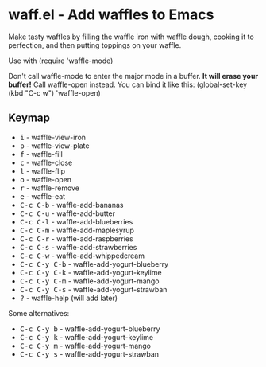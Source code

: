 # waff.el - Add waffles to Emacs

Make tasty waffles by filling the waffle iron with waffle dough, cooking it to perfection, and then putting toppings on your waffle.

Use with (require 'waffle-mode)

Don't call waffle-mode to enter the major mode in a buffer. **It will erase your buffer!**
Call waffle-open instead. You can bind it like this: (global-set-key (kbd "C-c w") 'waffle-open)

## Keymap
- <kbd>i</kbd> - waffle-view-iron                
- <kbd>p</kbd> - waffle-view-plate               
- <kbd>f</kbd> - waffle-fill                     
- <kbd>c</kbd> - waffle-close                    
- <kbd>l</kbd> - waffle-flip                     
- <kbd>o</kbd> - waffle-open                     
- <kbd>r</kbd> - waffle-remove                   
- <kbd>e</kbd> - waffle-eat                      
- <kbd>C-c C-b</kbd> - waffle-add-bananas              
- <kbd>C-c C-u</kbd> - waffle-add-butter               
- <kbd>C-c C-l</kbd> - waffle-add-blueberries          
- <kbd>C-c C-m</kbd> - waffle-add-maplesyrup           
- <kbd>C-c C-r</kbd> - waffle-add-raspberries          
- <kbd>C-c C-s</kbd> - waffle-add-strawberries         
- <kbd>C-c C-w</kbd> - waffle-add-whippedcream         
- <kbd>C-c C-y C-b</kbd> - waffle-add-yogurt-blueberry     
- <kbd>C-c C-y C-k</kbd> - waffle-add-yogurt-keylime       
- <kbd>C-c C-y C-m</kbd> - waffle-add-yogurt-mango         
- <kbd>C-c C-y C-s</kbd> - waffle-add-yogurt-strawban      
- <kbd>?</kbd> - waffle-help (will add later)

Some alternatives:
- <kbd>C-c C-y b</kbd> - waffle-add-yogurt-blueberry
- <kbd>C-c C-y k</kbd> - waffle-add-yogurt-keylime
- <kbd>C-c C-y m</kbd> - waffle-add-yogurt-mango
- <kbd>C-c C-y s</kbd> - waffle-add-yogurt-strawban